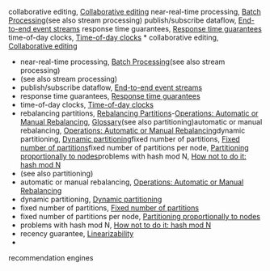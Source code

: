 collaborative editing, [Collaborative editing](ch05.html#idm140605775996544)
near-real-time processing, [Batch Processing](ch10.html#idm140605758683152)(see also stream processing)
publish/subscribe dataflow, [End-to-end event streams](ch12.html#idm140605755505840)
response time guarantees, [Response time guarantees](ch08.html#idm140605760486240)
time-of-day clocks, [Time-of-day clocks](ch08.html#idm140605760843536) * collaborative editing, [Collaborative editing](ch05.html#idm140605775996544)
* near-real-time processing, [Batch Processing](ch10.html#idm140605758683152)(see also stream processing)
* (see also stream processing)
* publish/subscribe dataflow, [End-to-end event streams](ch12.html#idm140605755505840)
* response time guarantees, [Response time guarantees](ch08.html#idm140605760486240)
* time-of-day clocks, [Time-of-day clocks](ch08.html#idm140605760843536)
* rebalancing partitions, [Rebalancing Partitions](ch06.html#ix_rebalpart)-[Operations: Automatic or Manual Rebalancing](ch06.html#idm140605775035168), [Glossary](glossary01.html#idm140605754441616)(see also partitioning)automatic or manual rebalancing, [Operations: Automatic or Manual Rebalancing](ch06.html#idm140605775046864)dynamic partitioning, [Dynamic partitioning](ch06.html#idm140605775088688)fixed number of partitions, [Fixed number of partitions](ch06.html#idm140605775113584)fixed number of partitions per node, [Partitioning proportionally to nodes](ch06.html#idm140605775066176)problems with hash mod N, [How not to do it: hash mod N](ch06.html#idm140605775132112)
* (see also partitioning)
* automatic or manual rebalancing, [Operations: Automatic or Manual Rebalancing](ch06.html#idm140605775046864)
* dynamic partitioning, [Dynamic partitioning](ch06.html#idm140605775088688)
* fixed number of partitions, [Fixed number of partitions](ch06.html#idm140605775113584)
* fixed number of partitions per node, [Partitioning proportionally to nodes](ch06.html#idm140605775066176)
* problems with hash mod N, [How not to do it: hash mod N](ch06.html#idm140605775132112)
* recency guarantee, [Linearizability](ch09.html#idm140605760089152)
* 
recommendation engines